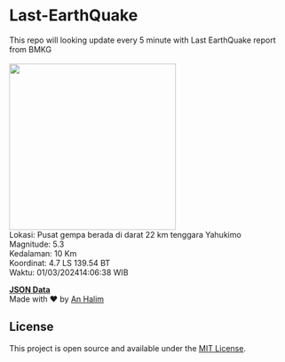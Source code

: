 # Last-EarthQuake
This repo will looking update every 5 minute with Last EarthQuake report from BMKG
<br>
<br>
<img src="https://static.bmkg.go.id/20240301140638.mmi.jpg" width="300"/>
<br>
Lokasi: Pusat gempa berada di darat 22 km tenggara Yahukimo <br>
Magnitude: 5.3 <br>
Kedalaman: 10 Km <br>
Koordinat: 4.7 LS 139.54 BT <br>
Waktu: 01/03/202414:06:38 WIB <br>

<a href="./data/data.json">**JSON Data**</a>
<br>
Made with ❤️ by <a href="https://github.com/an-halim">An Halim</a>
## License

This project is open source and available under the [MIT License](LICENSE).
